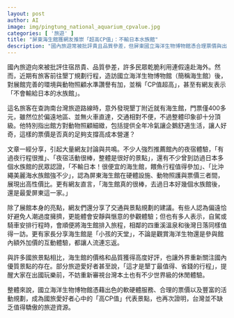 ```yaml
---
layout: post
author: AI
image: img/pingtung_national_aquarium_cpvalue.jpg
categories: [ '旅遊' ]
title: "屏東海生館獲網友推崇「超高CP值」：不輸日本水族館"
description: "國內旅遊常被批評貴且品質參差，但屏東國立海洋生物博物館憑合理票價與出色動物照顧贏得遊客一致好評，甚至被網友認證超越多家日本水族館。除景點體驗佳，夜宿行程及互動活動同樣吸引家長與親子前往。部分旅客認為地點偏遠反而提升參觀品質，使海生館成為高CP值國旅代表。"
---
```

國內旅遊向來被批評住宿昂貴、品質參差，許多民眾乾脆利用連假遠赴海外。然而，近期有旅客前往墾丁規劃行程，造訪國立海洋生物博物館（簡稱海生館）後，對展館完善的環境與動物照顧水準讚譽有加，並稱「CP值超高」，甚至有網友表示「不會輸給日本的水族館」。

這名旅客在查詢南台灣旅遊路線時，意外發現墾丁附近就有海生館，門票僅400多元，雖然位於偏遠地區、並無火車直達，交通相對不便，不過整體印象卻十分頂級。他特別指出館方對動物照顧細緻，包括提供全年冷氣讓企鵝舒適生活，讓人好奇，這樣的票價是否真的足夠支撐高成本營運？

文章一經分享，引起大量網友討論與共鳴。不少人強烈推薦館內的夜宿體驗，「有過夜行程很推」、「夜宿活動很棒，整體是很好的景點」，還有不少曾到訪過日本多個水族館的民眾認證，「不輸日本！很便宜的海生館，餵魚行程值得參加」、「比沖繩美麗海水族館強不少」，認為屏東海生館在硬體設施、動物照護與票價三者間，展現出高性價比。更有網友直言，「海生館真的很棒，去過日本好幾個水族館後，還是最愛屏東這一家。」

除了展館本身的亮點，網友們還分享了交通與景點規劃的建議。有些人認為偏遠恰好避免人潮過度擁擠，更能體會安靜與愜意的參觀體驗；但也有多人表示，自駕或騎車安排行程時，會順便將海生館排入旅程，相鄰的四重溪溫泉和後灣日落同樣值得一訪。更有家長分享海生館是「小孩的天堂」，不論是觀賞海洋生物還是參與館內額外加價的互動體驗，都讓人流連忘返。

與許多國旅景點相比，海生館的價格和品質獲得高度好評，也讓外界重新關注國內優質景點的存在。部分旅遊愛好者甚至說，「這才是墾丁最值得、省錢的行程」，提醒大家在出國玩樂前，不妨重新審視台灣本土也有不少世界級的休閒體驗。

整體來說，國立海洋生物博物館憑藉出色的軟硬體服務、合理的票價以及豐富的活動規劃，成為國旅愛好者心中的「高CP值」代表景點，也再次證明，台灣並不缺乏值得驕傲的旅遊資源。